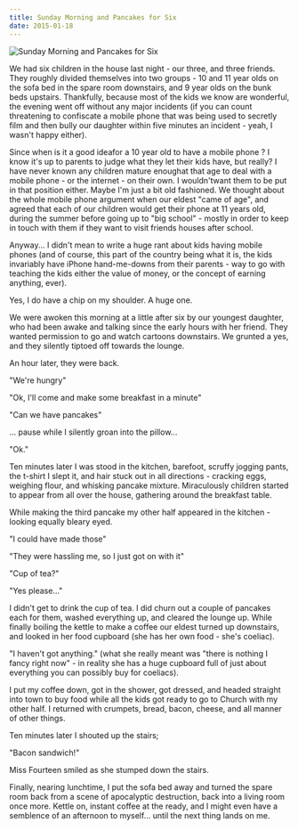 ```yaml
---
title: Sunday Morning and Pancakes for Six
date: 2015-01-18
---
```


![Sunday Morning and Pancakes for Six](https://source.unsplash.com/jpkvklXwt98/1600x900)

We had six children in the house last night - our three, and three friends. They roughly divided themselves into two groups - 10 and 11 year olds on the sofa bed in the spare room downstairs, and 9 year olds on the bunk beds upstairs. Thankfully, because most of the kids we know are wonderful, the evening went off without any major incidents (if you can count threatening to confiscate a mobile phone that was being used to secretly film and then bully our daughter within five minutes an incident - yeah, I wasn't happy either).

Since when is it a good ideafor a 10 year old to have a mobile phone ? I know it's up to parents to judge what they let their kids have, but really? I have never known any children mature enoughat that age to deal with a mobile phone - or the internet - on their own. I wouldn'twant them to be put in that position either. Maybe I'm just a bit old fashioned. We thought about the whole mobile phone argument when our eldest "came of age", and agreed that each of our children would get their phone at 11 years old, during the summer before going up to "big school" - mostly in order to keep in touch with them if they want to visit friends houses after school.

Anyway... I didn't mean to write a huge rant about kids having mobile phones (and of course, this part of the country being what it is, the kids invariably have iPhone hand-me-downs from their parents - way to go with teaching the kids either the value of money, or the concept of earning anything, ever).

Yes, I do have a chip on my shoulder. A huge one.

We were awoken this morning at a little after six by our youngest daughter, who had been awake and talking since the early hours with her friend. They wanted permission to go and watch cartoons downstairs. We grunted a yes, and they silently tiptoed off towards the lounge.

An hour later, they were back.

"We're hungry"

"Ok, I'll come and make some breakfast in a minute"

"Can we have pancakes"

... pause while I silently groan into the pillow...

"Ok."

Ten minutes later I was stood in the kitchen, barefoot, scruffy jogging pants, the t-shirt I slept it, and hair stuck out in all directions - cracking eggs, weighing flour, and whisking pancake mixture. Miraculously children started to appear from all over the house, gathering around the breakfast table.

While making the third pancake my other half appeared in the kitchen - looking equally bleary eyed.

"I could have made those"

"They were hassling me, so I just got on with it"

"Cup of tea?"

"Yes please..."

I didn't get to drink the cup of tea. I did churn out a couple of pancakes each for them, washed everything up, and cleared the lounge up. While finally boiling the kettle to make a coffee our eldest turned up downstairs, and looked in her food cupboard (she has her own food - she's coeliac).

"I haven't got anything." (what she really meant was "there is nothing I fancy right now" - in reality she has a huge cupboard full of just about everything you can possibly buy for coeliacs).

I put my coffee down, got in the shower, got dressed, and headed straight into town to buy food while all the kids got ready to go to Church with my other half. I returned with crumpets, bread, bacon, cheese, and all manner of other things.

Ten minutes later I shouted up the stairs;

"Bacon sandwich!"

Miss Fourteen smiled as she stumped down the stairs.

Finally, nearing lunchtime, I put the sofa bed away and turned the spare room back from a scene of apocalyptic destruction, back into a living room once more. Kettle on, instant coffee at the ready, and I might even have a semblence of an afternoon to myself... until the next thing lands on me.